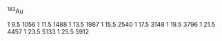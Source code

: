 $^{183}$Au

1 9.5 1056
1 11.5 1488
1 13.5 1987
1 15.5 2540
1 17.5 3148
1 19.5 3796
1 21.5 4457
1 23.5 5133
1 25.5 5912